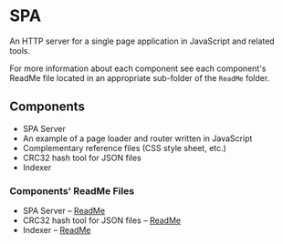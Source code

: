 # SPA

An HTTP server for a single page application in JavaScript and related tools.

For more information about each component see each component's ReadMe file 
located in an appropriate sub-folder of the `ReadMe` folder.

## Components
* SPA Server
* An example of a page loader and router written in JavaScript
* Complementary reference files (CSS style sheet, etc.) 
* CRC32 hash tool for JSON files
* Indexer

### Components' ReadMe Files
* SPA Server – [ReadMe](ReadMe/spaServer/ReadMe.md)
* CRC32 hash tool for JSON files – [ReadMe](ReadMe/jsonHasher/ReadMe.md)
* Indexer – [ReadMe](ReadMe/indexer/ReadMe.md)

